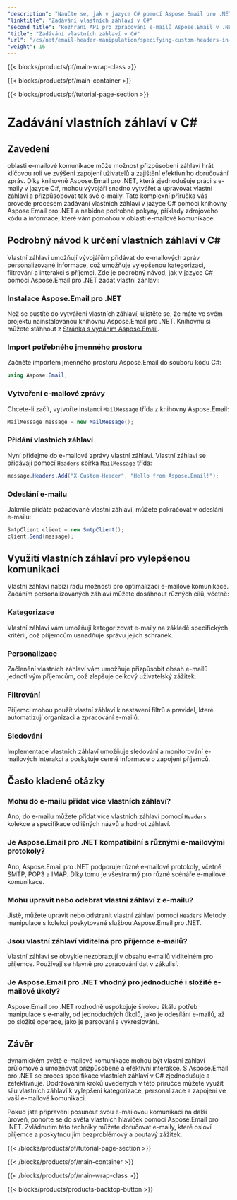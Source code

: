 ```yaml
---
"description": "Naučte se, jak v jazyce C# pomocí Aspose.Email pro .NET zadat vlastní záhlaví a vylepšit tak e-mailovou komunikaci. Tato podrobná příručka poskytuje vhled do vytváření personalizovaných záhlaví e-mailů pro lepší zapojení."
"linktitle": "Zadávání vlastních záhlaví v C#"
"second_title": "Rozhraní API pro zpracování e-mailů Aspose.Email v .NET"
"title": "Zadávání vlastních záhlaví v C#"
"url": "/cs/net/email-header-manipulation/specifying-custom-headers-in-csharp/"
"weight": 16
---
```


{{< blocks/products/pf/main-wrap-class >}}

{{< blocks/products/pf/main-container >}}

{{< blocks/products/pf/tutorial-page-section >}}

# Zadávání vlastních záhlaví v C#



## Zavedení

oblasti e-mailové komunikace může možnost přizpůsobení záhlaví hrát klíčovou roli ve zvýšení zapojení uživatelů a zajištění efektivního doručování zpráv. Díky knihovně Aspose.Email pro .NET, která zjednodušuje práci s e-maily v jazyce C#, mohou vývojáři snadno vytvářet a upravovat vlastní záhlaví a přizpůsobovat tak své e-maily. Tato komplexní příručka vás provede procesem zadávání vlastních záhlaví v jazyce C# pomocí knihovny Aspose.Email pro .NET a nabídne podrobné pokyny, příklady zdrojového kódu a informace, které vám pomohou v oblasti e-mailové komunikace.

## Podrobný návod k určení vlastních záhlaví v C#

Vlastní záhlaví umožňují vývojářům přidávat do e-mailových zpráv personalizované informace, což umožňuje vylepšenou kategorizaci, filtrování a interakci s příjemci. Zde je podrobný návod, jak v jazyce C# pomocí Aspose.Email pro .NET zadat vlastní záhlaví:

### Instalace Aspose.Email pro .NET

Než se pustíte do vytváření vlastních záhlaví, ujistěte se, že máte ve svém projektu nainstalovanou knihovnu Aspose.Email pro .NET. Knihovnu si můžete stáhnout z [Stránka s vydáním Aspose.Email](https://releases.aspose.com/email/net/).

### Import potřebného jmenného prostoru

Začněte importem jmenného prostoru Aspose.Email do souboru kódu C#:

```csharp
using Aspose.Email;
```

### Vytvoření e-mailové zprávy

Chcete-li začít, vytvořte instanci `MailMessage` třída z knihovny Aspose.Email:

```csharp
MailMessage message = new MailMessage();
```

### Přidání vlastních záhlaví

Nyní přidejme do e-mailové zprávy vlastní záhlaví. Vlastní záhlaví se přidávají pomocí `Headers` sbírka `MailMessage` třída:

```csharp
message.Headers.Add("X-Custom-Header", "Hello from Aspose.Email!");
```

### Odeslání e-mailu

Jakmile přidáte požadované vlastní záhlaví, můžete pokračovat v odeslání e-mailu:

```csharp
SmtpClient client = new SmtpClient();
client.Send(message);
```

## Využití vlastních záhlaví pro vylepšenou komunikaci

Vlastní záhlaví nabízí řadu možností pro optimalizaci e-mailové komunikace. Zadáním personalizovaných záhlaví můžete dosáhnout různých cílů, včetně:

### Kategorizace 
 Vlastní záhlaví vám umožňují kategorizovat e-maily na základě specifických kritérií, což příjemcům usnadňuje správu jejich schránek.

### Personalizace 
 Začlenění vlastních záhlaví vám umožňuje přizpůsobit obsah e-mailů jednotlivým příjemcům, což zlepšuje celkový uživatelský zážitek.

### Filtrování 
 Příjemci mohou použít vlastní záhlaví k nastavení filtrů a pravidel, které automatizují organizaci a zpracování e-mailů.

### Sledování 
 Implementace vlastních záhlaví umožňuje sledování a monitorování e-mailových interakcí a poskytuje cenné informace o zapojení příjemců.

## Často kladené otázky

### Mohu do e-mailu přidat více vlastních záhlaví?

Ano, do e-mailu můžete přidat více vlastních záhlaví pomocí `Headers` kolekce a specifikace odlišných názvů a hodnot záhlaví.

### Je Aspose.Email pro .NET kompatibilní s různými e-mailovými protokoly?

Ano, Aspose.Email pro .NET podporuje různé e-mailové protokoly, včetně SMTP, POP3 a IMAP. Díky tomu je všestranný pro různé scénáře e-mailové komunikace.

### Mohu upravit nebo odebrat vlastní záhlaví z e-mailu?

Jistě, můžete upravit nebo odstranit vlastní záhlaví pomocí `Headers` Metody manipulace s kolekcí poskytované službou Aspose.Email pro .NET.

### Jsou vlastní záhlaví viditelná pro příjemce e-mailů?

Vlastní záhlaví se obvykle nezobrazují v obsahu e-mailů viditelném pro příjemce. Používají se hlavně pro zpracování dat v zákulisí.

### Je Aspose.Email pro .NET vhodný pro jednoduché i složité e-mailové úkoly?

Aspose.Email pro .NET rozhodně uspokojuje širokou škálu potřeb manipulace s e-maily, od jednoduchých úkolů, jako je odesílání e-mailů, až po složité operace, jako je parsování a vykreslování.

## Závěr

dynamickém světě e-mailové komunikace mohou být vlastní záhlaví průlomové a umožňovat přizpůsobené a efektivní interakce. S Aspose.Email pro .NET se proces specifikace vlastních záhlaví v C# zjednodušuje a zefektivňuje. Dodržováním kroků uvedených v této příručce můžete využít sílu vlastních záhlaví k vylepšení kategorizace, personalizace a zapojení ve vaší e-mailové komunikaci.

Pokud jste připraveni posunout svou e-mailovou komunikaci na další úroveň, ponořte se do světa vlastních hlaviček pomocí Aspose.Email pro .NET. Zvládnutím této techniky můžete doručovat e-maily, které osloví příjemce a poskytnou jim bezproblémový a poutavý zážitek.

{{< /blocks/products/pf/tutorial-page-section >}}

{{< /blocks/products/pf/main-container >}}

{{< /blocks/products/pf/main-wrap-class >}}

{{< blocks/products/products-backtop-button >}}